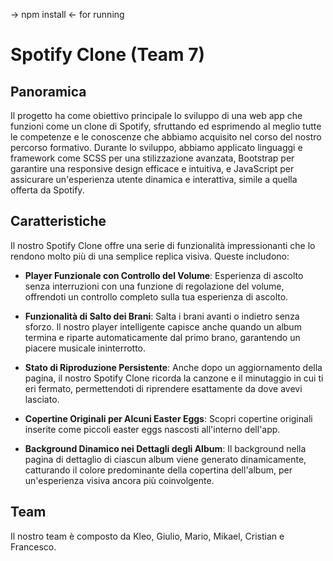 -> npm install <- for running 

# Spotify Clone (Team 7) 

## Panoramica

Il progetto ha come obiettivo principale lo sviluppo di una web app che funzioni come un clone di Spotify, sfruttando ed esprimendo al meglio tutte le competenze e le conoscenze che abbiamo acquisito nel corso del nostro percorso formativo. Durante lo sviluppo, abbiamo applicato linguaggi e framework come SCSS per una stilizzazione avanzata, Bootstrap per garantire una responsive design efficace e intuitiva, e JavaScript per assicurare un'esperienza utente dinamica e interattiva, simile a quella offerta da Spotify. 

## Caratteristiche

Il nostro Spotify Clone offre una serie di funzionalità impressionanti che lo rendono molto più di una semplice replica visiva. Queste includono:

- **Player Funzionale con Controllo del Volume**: Esperienza di ascolto senza interruzioni con una funzione di regolazione del volume, offrendoti un controllo completo sulla tua esperienza di ascolto.

- **Funzionalità di Salto dei Brani**: Salta i brani avanti o indietro senza sforzo. Il nostro player intelligente capisce anche quando un album termina e riparte automaticamente dal primo brano, garantendo un piacere musicale ininterrotto.

- **Stato di Riproduzione Persistente**: Anche dopo un aggiornamento della pagina, il nostro Spotify Clone ricorda la canzone e il minutaggio in cui ti eri fermato, permettendoti di riprendere esattamente da dove avevi lasciato.

- **Copertine Originali per Alcuni Easter Eggs**: Scopri copertine originali inserite come piccoli easter eggs nascosti all'interno dell'app.

- **Background Dinamico nei Dettagli degli Album**: Il background nella pagina di dettaglio di ciascun album viene generato dinamicamente, catturando il colore predominante della copertina dell'album, per un'esperienza visiva ancora più coinvolgente.


## Team

Il nostro team è composto da Kleo, Giulio, Mario, Mikael, Cristian e Francesco.
